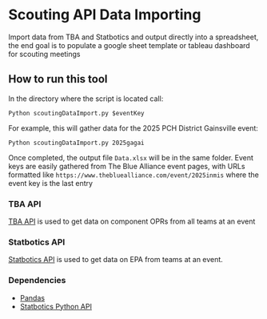 # Scouting API Data Importing

Import data from TBA and Statbotics and output directly into a spreadsheet, the end goal is to populate a google sheet template or tableau dashboard for scouting meetings

## How to run this tool

In the directory where the script is located call:

`Python scoutingDataImport.py $eventKey`

For example, this will gather data for the 2025 PCH District Gainsville event:

`Python scoutingDataImport.py 2025gagai`

Once completed, the output file `Data.xlsx` will be in the same folder. Event keys are easily gathered from The Blue Alliance event pages, with URLs formatted like `https://www.thebluealliance.com/event/2025inmis` where the event key is the last entry

### TBA API 
[TBA API](https://www.thebluealliance.com/apidocs/v3) is used to get data on component OPRs from all teams at an event

### Statbotics API
[Statbotics API](https://www.statbotics.io/api/python) is used to get data on EPA from teams at an event. 

### Dependencies
* [Pandas](https://pandas.pydata.org/)
* [Statbotics Python API](https://www.statbotics.io/api/python)

